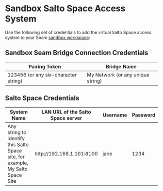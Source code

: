 # Sandbox Salto Space Access System

Use the following set of credentials to add the virtual Salto Space access system to your Seam [sandbox workspace](../../core-concepts/workspaces/#sandbox-workspaces):

## Sandbox Seam Bridge Connection Credentials

| Pairing Token                        | Bridge Name                       |
| ------------------------------------ | --------------------------------- |
| 123456 (or any six-character string) | My Network (or any unique string) |

## Salto Space Credentials

<table><thead><tr><th width="311">System Name</th><th width="201.4000244140625">LAN URL of the Salto Space server</th><th width="101.800048828125">Username</th><th width="112.39990234375">Password</th></tr></thead><tbody><tr><td>Any string to identify this Salto Space site, for example, My Salto Space Site</td><td>http://192.168.1.101:8100</td><td>jane</td><td>1234</td></tr></tbody></table>
